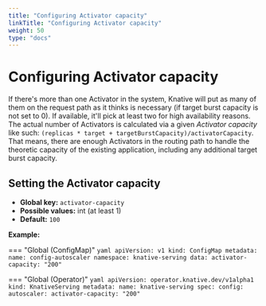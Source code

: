 ```yaml
---
title: "Configuring Activator capacity"
linkTitle: "Configuring Activator capacity"
weight: 50
type: "docs"
---
```


# Configuring Activator capacity

If there's more than one Activator in the system, Knative will put as many of them on the request path as it thinks is necessary (if target burst capacity is not set to 0). If available, it'll pick at least two for high availability reasons. The actual number of Activators is calculated via a given _Activator capacity_ like such: `(replicas * target + targetBurstCapacity)/activatorCapacity`. That means, there are enough Activators in the routing path to handle the theoretic capacity of the existing application, including any additional target burst capacity.

## Setting the Activator capacity

- **Global key:** `activator-capacity`
- **Possible values:** int (at least 1)
- **Default:** `100`

**Example:**

=== "Global (ConfigMap)"
    ```yaml
    apiVersion: v1
    kind: ConfigMap
    metadata:
      name: config-autoscaler
      namespace: knative-serving
    data:
      activator-capacity: "200"
    ```

=== "Global (Operator)"
    ```yaml
    apiVersion: operator.knative.dev/v1alpha1
    kind: KnativeServing
    metadata:
      name: knative-serving
    spec:
      config:
        autoscaler:
          activator-capacity: "200"
    ```
